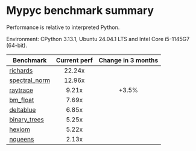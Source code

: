 # Mypyc benchmark summary

Performance is relative to interpreted Python.

Environment: CPython 3.13.1, Ubuntu 24.04.1 LTS and Intel Core i5-1145G7 (64-bit).

| Benchmark | Current perf | Change in 3 months |
| --- | :---: | :---: |
| [richards](benchmarks/richards.md) | 22.24x |  |
| [spectral_norm](benchmarks/spectral_norm.md) | 12.96x |  |
| [raytrace](benchmarks/raytrace.md) | 9.21x | +3.5% |
| [bm_float](benchmarks/bm_float.md) | 7.69x |  |
| [deltablue](benchmarks/deltablue.md) | 6.85x |  |
| [binary_trees](benchmarks/binary_trees.md) | 5.25x |  |
| [hexiom](benchmarks/hexiom.md) | 5.22x |  |
| [nqueens](benchmarks/nqueens.md) | 2.13x |  |
